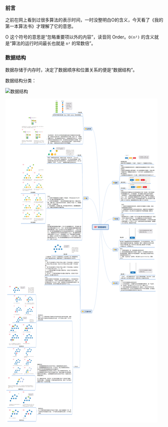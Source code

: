 ### 前言

之前在网上看到过很多算法的表示时间，一时没整明白O的含义，今天看了《我的第一本算法书》才理解了它的意思。

O 这个符号的意思是“忽略重要项以外的内容”，读音同 Order。`O(n²)` 的含义就是“算法的运行时间最长也就是 `n²` 的常数倍”。



### 数据结构

数据存储于内存时，决定了数据顺序和位置关系的便是“数据结构”。

数据结构分类：

![数据结构](https://raw.githubusercontent.com/limchen233/picgo/500ddb1c94ec98d0750c4a468dc795c13ed60fd4/img/%E6%95%B0%E6%8D%AE%E7%BB%93%E6%9E%84.svg)

![数据结构](https://github.com/limchen233/picgo/blob/master/img/%E6%95%B0%E6%8D%AE%E7%BB%93%E6%9E%84.png?raw=true)
